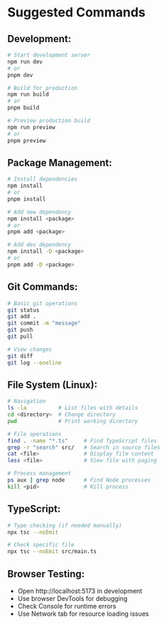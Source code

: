 # Suggested Commands

## Development:
```bash
# Start development server
npm run dev
# or
pnpm dev

# Build for production
npm run build
# or
pnpm build

# Preview production build
npm run preview
# or
pnpm preview
```

## Package Management:
```bash
# Install dependencies
npm install
# or
pnpm install

# Add new dependency
npm install <package>
# or
pnpm add <package>

# Add dev dependency
npm install -D <package>
# or
pnpm add -D <package>
```

## Git Commands:
```bash
# Basic git operations
git status
git add .
git commit -m "message"
git push
git pull

# View changes
git diff
git log --oneline
```

## File System (Linux):
```bash
# Navigation
ls -la          # List files with details
cd <directory>  # Change directory
pwd             # Print working directory

# File operations
find . -name "*.ts"     # Find TypeScript files
grep -r "search" src/   # Search in source files
cat <file>              # Display file content
less <file>             # View file with paging

# Process management
ps aux | grep node      # Find Node processes
kill <pid>              # Kill process
```

## TypeScript:
```bash
# Type checking (if needed manually)
npx tsc --noEmit

# Check specific file
npx tsc --noEmit src/main.ts
```

## Browser Testing:
- Open http://localhost:5173 in development
- Use browser DevTools for debugging
- Check Console for runtime errors
- Use Network tab for resource loading issues